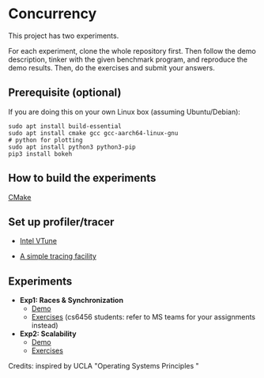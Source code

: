# Concurrency

This project has two experiments. 

For each experiment, clone the whole repository first. Then follow the demo description, tinker with the given benchmark program, and reproduce the demo results. Then, do the exercises and submit your answers. 

## Prerequisite (optional)

If you are doing this on your own Linux box (assuming Ubuntu/Debian): 
```
sudo apt install build-essential
sudo apt install cmake gcc gcc-aarch64-linux-gnu 
# python for plotting
sudo apt install python3 python3-pip
pip3 install bokeh
```

## How to build the experiments

[CMake](cmake.md)

## Set up profiler/tracer

* [Intel VTune](./vtune.md)

* [A simple tracing facility](./measurement.md) 

## Experiments

* **Exp1: Races & Synchronization** 
  * [Demo](./exp1.md)
  * [Exercises](./exp1-assignment.md) (cs6456 students: refer to MS teams for your assignments instead)
* **Exp2: Scalability** 
  * [Demo](./exp2.md)
  * [Exercises](./exp2-assignment.md)


Credits: inspired by UCLA "Operating Systems Principles "